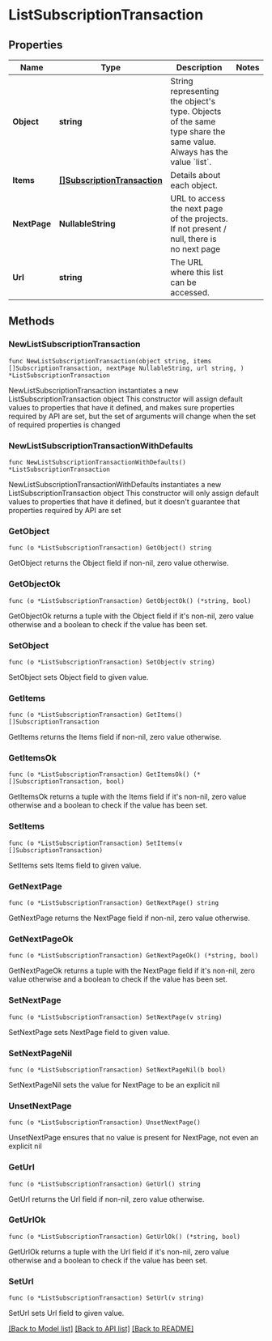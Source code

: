# ListSubscriptionTransaction

## Properties

Name | Type | Description | Notes
------------ | ------------- | ------------- | -------------
**Object** | **string** | String representing the object&#39;s type. Objects of the same type share the same value. Always has the value &#x60;list&#x60;. | 
**Items** | [**[]SubscriptionTransaction**](SubscriptionTransaction.md) | Details about each object. | 
**NextPage** | **NullableString** | URL to access the next page of the projects. If not present / null, there is no next page | 
**Url** | **string** | The URL where this list can be accessed. | 

## Methods

### NewListSubscriptionTransaction

`func NewListSubscriptionTransaction(object string, items []SubscriptionTransaction, nextPage NullableString, url string, ) *ListSubscriptionTransaction`

NewListSubscriptionTransaction instantiates a new ListSubscriptionTransaction object
This constructor will assign default values to properties that have it defined,
and makes sure properties required by API are set, but the set of arguments
will change when the set of required properties is changed

### NewListSubscriptionTransactionWithDefaults

`func NewListSubscriptionTransactionWithDefaults() *ListSubscriptionTransaction`

NewListSubscriptionTransactionWithDefaults instantiates a new ListSubscriptionTransaction object
This constructor will only assign default values to properties that have it defined,
but it doesn't guarantee that properties required by API are set

### GetObject

`func (o *ListSubscriptionTransaction) GetObject() string`

GetObject returns the Object field if non-nil, zero value otherwise.

### GetObjectOk

`func (o *ListSubscriptionTransaction) GetObjectOk() (*string, bool)`

GetObjectOk returns a tuple with the Object field if it's non-nil, zero value otherwise
and a boolean to check if the value has been set.

### SetObject

`func (o *ListSubscriptionTransaction) SetObject(v string)`

SetObject sets Object field to given value.


### GetItems

`func (o *ListSubscriptionTransaction) GetItems() []SubscriptionTransaction`

GetItems returns the Items field if non-nil, zero value otherwise.

### GetItemsOk

`func (o *ListSubscriptionTransaction) GetItemsOk() (*[]SubscriptionTransaction, bool)`

GetItemsOk returns a tuple with the Items field if it's non-nil, zero value otherwise
and a boolean to check if the value has been set.

### SetItems

`func (o *ListSubscriptionTransaction) SetItems(v []SubscriptionTransaction)`

SetItems sets Items field to given value.


### GetNextPage

`func (o *ListSubscriptionTransaction) GetNextPage() string`

GetNextPage returns the NextPage field if non-nil, zero value otherwise.

### GetNextPageOk

`func (o *ListSubscriptionTransaction) GetNextPageOk() (*string, bool)`

GetNextPageOk returns a tuple with the NextPage field if it's non-nil, zero value otherwise
and a boolean to check if the value has been set.

### SetNextPage

`func (o *ListSubscriptionTransaction) SetNextPage(v string)`

SetNextPage sets NextPage field to given value.


### SetNextPageNil

`func (o *ListSubscriptionTransaction) SetNextPageNil(b bool)`

 SetNextPageNil sets the value for NextPage to be an explicit nil

### UnsetNextPage
`func (o *ListSubscriptionTransaction) UnsetNextPage()`

UnsetNextPage ensures that no value is present for NextPage, not even an explicit nil
### GetUrl

`func (o *ListSubscriptionTransaction) GetUrl() string`

GetUrl returns the Url field if non-nil, zero value otherwise.

### GetUrlOk

`func (o *ListSubscriptionTransaction) GetUrlOk() (*string, bool)`

GetUrlOk returns a tuple with the Url field if it's non-nil, zero value otherwise
and a boolean to check if the value has been set.

### SetUrl

`func (o *ListSubscriptionTransaction) SetUrl(v string)`

SetUrl sets Url field to given value.



[[Back to Model list]](../README.md#documentation-for-models) [[Back to API list]](../README.md#documentation-for-api-endpoints) [[Back to README]](../README.md)


